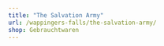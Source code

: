 ```yaml
---
title: "The Salvation Army"
url: /wappingers-falls/the-salvation-army/
shop: Gebrauchtwaren
---
```

